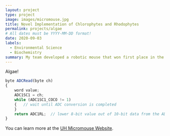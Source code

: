 ```yaml
---
layout: project
type: project
image: images/micromouse.jpg
title: Novel Implementation of Chlorophytes and Rhodophytes
permalink: projects/algae
# All dates must be YYYY-MM-DD format!
date: 2020-09-03
labels:
  - Environmental Science
  - Biochemistry
summary: My team developed a robotic mouse that won first place in the 2015 UH Micromouse competition.
---
```


Algae!

```js
byte ADCRead(byte ch)
{
    word value;
    ADC1SC1 = ch;
    while (ADC1SC1_COCO != 1)
    {   // wait until ADC conversion is completed   
    }
    return ADC1RL;  // lower 8-bit value out of 10-bit data from the ADC
}
```

You can learn more at the [UH Micromouse Website](http://www-ee.eng.hawaii.edu/~mmouse/about.html).



